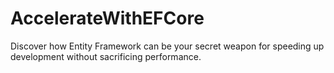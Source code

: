 # AccelerateWithEFCore
Discover how Entity Framework can be your secret weapon for speeding up development without sacrificing performance.
